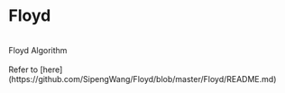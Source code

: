 # Floyd
<br>
Floyd Algorithm<br>
<br>
Refer to [here](https://github.com/SipengWang/Floyd/blob/master/Floyd/README.md)<br>
